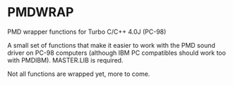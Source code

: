 # PMDWRAP
PMD wrapper functions for Turbo C/C++ 4.0J (PC-98)

A small set of functions that make it easier to work with the PMD sound driver on PC-98 computers 
(although IBM PC compatibles should work too with PMDIBM).
MASTER.LIB is required.

Not all functions are wrapped yet, more to come.
